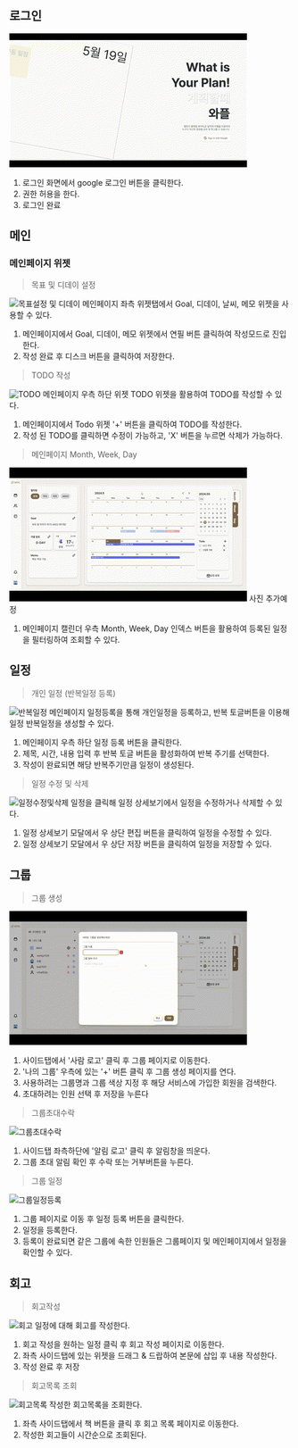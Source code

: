 ## 로그인
![로그인](./imgs/로그인.gif)
1. 로그인 화면에서 google 로그인 버튼을 클릭한다.
2. 권한 허용을 한다.
3. 로그인 완료

## 메인

### 메인페이지 위젯
> 목표 및 디데이 설정

![목표설정 및 디데이](./imgs/메인위젯.gif)
메인페이지 좌측 위젯탭에서 Goal, 디데이, 날씨, 메모 위젯을 사용할 수 있다.
1. 메인페이지에서 Goal, 디데이, 메모 위젯에서 연필 버튼 클릭하여 작성모드로 진입한다.
2. 작성 완료 후 디스크 버튼을 클릭하여 저장한다.

> TODO 작성

![TODO](./imgs/todo.gif)
메인페이지 우측 하단 위젯 TODO 위젯을 활용하여 TODO를 작성할 수 있다.
1. 메인페이지에서 Todo 위젯 '+' 버튼을 클릭하여 TODO를 작성한다.
2. 작성 된 TODO를 클릭하면 수정이 가능하고, 'X' 버튼을 누르면 삭제가 가능하다.

> 메인페이지 Month, Week, Day

![메인페이지 캘린더](./imgs/달력_뷰_변경.gif)
사진 추가예정

1. 메인페이지 캘린더 우측 Month, Week, Day 인덱스 버튼을 활용하여 등록된 일정을 필터링하여 조회할 수 있다.


## 일정
> 개인 일정 (반복일정 등록)

![반복일정](./imgs/일정등록.gif)
메인페이지 일정등록을 통해 개인일정을 등록하고, 반복 토글버튼을 이용해 일정 반복일정을 생성할 수 있다.
1. 메인페이지 우측 하단 일정 등록 버튼을 클릭한다.
2. 제목, 시간, 내용 입력 후 반복 토글 버튼을 활성화하여 반복 주기를 선택한다.
3. 작성이 완료되면 해당 반복주기만큼 일정이 생성된다.

> 일정 수정 및 삭제

![일정수정및삭제](./imgs/일정_수정_삭제_gif)
일정을 클릭해 일정 상세보기에서 일정을 수정하거나 삭제할 수 있다.
1. 일정 상세보기 모달에서 우 상단 편집 버튼을 클릭하여 일정을 수정할 수 있다.
2. 일정 상세보기 모달에서 우 상단 저장 버튼을 클릭하여 일정을 저장할 수 있다.


## 그룹
> 그룹 생성

![그룹생성](./imgs/그룹_생성.gif)
1. 사이드탭에서 '사람 로고' 클릭 후 그룹 페이지로 이동한다.
2. '나의 그룹' 우측에 있는 '+' 버튼 클릭 후 그룹 생성 페이지를 연다.
3. 사용하려는 그룹명과 그룹 색상 지정 후 해당 서비스에 가입한 회원을 검색한다.
4. 초대하려는 인원 선택 후 저장을 누른다

> 그룹초대수락

![그룹초대수락](./imgs/그룹-초대-알림-수락.gif)
1. 사이드탭 좌측하단에 '알림 로고' 클릭 후 알림창을 띄운다.
2. 그룹 초대 알림 확인 후 수락 또는 거부버튼을 누른다.
   
> 그룹 일정

![그룹일정등록](./imgs/그룹일정생성.gif)
1. 그룹 페이지로 이동 후 일정 등록 버튼을 클릭한다.
2. 일정을 등록한다.
3. 등록이 완료되면 같은 그룹에 속한 인원들은 그룹페이지 및 메인페이지에서 일정을 확인할 수 있다.


## 회고

> 회고작성

![회고](./imgs/회고록작성.gif)
일정에 대해 회고를 작성한다.
1. 회고 작성을 원하는 일정 클릭 후 회고 작성 페이지로 이동한다.
2. 좌측 사이드탭에 있는 위젯을 드래그 & 드랍하여 본문에 삽입 후 내용 작성한다.
3. 작성 완료 후 저장


> 회고목록 조회

![회고목록](./imgs/회고목록조회.gif)
작성한 회고목록을 조회한다.
1. 좌측 사이드탭에서 책 버튼을 클릭 후 회고 목록 페이지로 이동한다.
2. 작성한 회고들이 시간순으로 조회된다.
